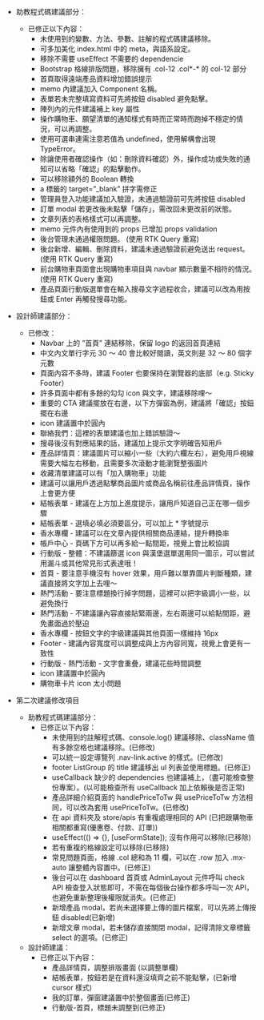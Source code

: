 -   助教程式碼建議部分：

    -   已修正以下內容：
        -   未使用到的變數、方法、參數、註解的程式碼建議移除。
        -   可多加美化 index.html 中的 meta，與語系設定。
        -   移除不需要 useEffect 不需要的 dependencie
        -   Bootstrap 格線排版問題，移除擁有 .col-12 .col*-* 的 col-12 部分
        -   首頁取得遠端產品資料增加錯誤提示
        -   memo 內建議加入 Component 名稱。
        -   表單若未完整填寫資料可先將按鈕 disabled 避免點擊。
        -   陣列內的元件建議補上 key 屬性
        -   操作購物車、願望清單的通知樣式有時而正常時而跑掉不穩定的情況，可以再調整。
        -   使用可選串連需注意若值為 undefined，使用解構會出現 TypeError。
        -   除讓使用者確認操作（如：刪除資料確認）外，操作成功或失敗的通知可以省略「確認」的點擊動作。
        -   可以移除額外的 Boolean 轉換
        -   a 標籤的 target=”\_blank” 拼字需修正
        -   管理員登入功能建議加入驗證，未通過驗證前可先將按鈕 disabled
        -   訂單 modal 若更改後未點擊「儲存」，需改回未更改前的狀態。
        -   文章列表的表格樣式可以再調整。
        -   memo 元件內有使用到的 props 已增加 props validation
        -   後台管理未通過權限問題。 (使用 RTK Query 重寫)
        -   後台新增、編輯、刪除資料，建議未通過驗證前避免送出 request。 (使用 RTK Query 重寫)
        -   前台購物車頁面會出現購物車項目與 navbar 顯示數量不相符的情況。(使用 RTK Query 重寫)
        -   產品頁面行動版選單會在輸入搜尋文字過程收合，建議可以改為用按鈕或 Enter 再觸發搜尋功能。

-   設計師建議部分：

    -   已修改：
        -   Navbar 上的 ”首頁” 連結移除，保留 logo 的返回首頁連結
        -   中文內文單行字元 30 ～ 40 會比較好閱讀，英文則是 32 ～ 80 個字元數
        -   頁面內容不多時，建議 Footer 也要保持在瀏覽器的底部（e.g. Sticky Footer）
        -   許多頁面中都有多餘的勾勾 icon 與文字，建議移除哩～
        -   重要的 CTA 建議擺放在右邊，以下方彈窗為例，建議將「確認」按鈕擺在右邊
        -   icon 建議置中於圓內
        -   聯絡我們：這裡的表單建議也加上錯誤驗證～
        -   搜尋後沒有對應結果的話，建議加上提示文字明確告知用戶
        -   產品詳情頁：建議圖片可以縮小一些（大約六欄左右），避免用戶視線需要大幅左右移動，且需要多次滾動才能瀏覽整張圖片
        -   收藏清單建議可以有「加入購物車」功能
        -   建議可以讓用戶透過點擊商品圖片或商品名稱前往產品詳情頁，操作上會更方便
        -   結帳表單 - 建議在上方加上進度提示，讓用戶知道自己正在哪一個步驟
        -   結帳表單 - 選填必填必須要區分，可以加上 \* 字號提示
        -   香水專欄 - 建議可以在文章內提供相關商品連結，提升轉換率
        -   帳戶中心 - 頁碼下方可以再多給一點間距，視覺上會比較協調
        -   行動版 - 整體：不建議篩選 icon 與漢堡選單選用同一圖示，可以嘗試用漏斗或其他常見形式表達哦！
        -   首頁 - 要注意手機沒有 hover 效果，用戶難以單靠圖片判斷種類，建議直接將文字加上去哩～
        -   熱門活動 - 要注意標題換行掉字問題，這裡可以把字級調小一些，以避免換行
        -   熱門活動 - 不建議讓內容直接貼緊兩邊，左右兩邊可以給點間距，避免畫面過於壓迫
        -   香水專欄 - 按鈕文字的字級建議與其他頁面一樣維持 16px
        -   Footer - 建議內容寬度可以調整成與上方內容同寬，視覺上會更有一致性
        -   行動版 - 熱門活動 - 文字會重疊，建議花些時間調整
        -   icon 建議置中於圓內
        -   購物車卡片 icon 太小問題

-   第二次建議修改項目
    -   助教程式碼建議部分：
        -   已修正以下內容：
            -   未使用到的註解程式碼、console.log() 建議移除、className 值有多餘空格也建議移除。(已修改)
            -   可以統一設定導覽列 .nav-link.active 的樣式。(已修改)
            -   footer ListGroup 的 title 建議移出 ul 列表並使用標題。(已修正)
            -   useCallback 缺少的 dependencies 也建議補上，（盡可能檢查整份專案）。(以可能檢查所有 useCallback 加上依賴後是否正常)
            -   產品詳細介紹頁面的 handlePriceToTw 與 usePriceToTw 方法相同，可以改為套用 usePriceToTw。(已修改)
            -   在 api 資料夾及 store/apis 有重複處理相同的 API (已把跟購物車相關都重寫(優惠卷、付款、訂單))
            -   useEffect(() => {}, [useFormState]); 沒有作用可以移除(已移除)
            -   若有重複的格線設定可以移除(已移除)
            -   常見問題頁面，格線 .col 總和為 11 欄，可以在 .row 加入 .mx-auto 讓整體內容置中。(已修正)
            -   後台可以在 dashboard 首頁或 AdminLayout 元件呼叫 check API 檢查登入狀態即可，不需在每個後台操作都多呼叫一次 API，也避免重新整理後權限就消失。(已修正)
            -   新增產品 modal，若尚未選擇要上傳的圖片檔案，可以先將上傳按鈕 disabled(已新增)
            -   新增文章 modal，若未儲存直接關閉 modal，記得清除文章標籤 select 的選項。(已修正)
    -   設計師建議：
        -   已修正以下內容：
            -   產品詳情頁，調整排版畫面 (以調整單欄)
            -   結帳表單，按鈕若是在資料還沒填齊之前不能點擊，(已新增 cursor 樣式)
            -   我的訂單，彈窗建議置中於整個畫面(已修正)
            -   行動版-首頁，標題未調整到(已修正)
